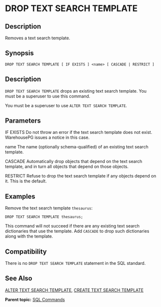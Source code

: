 # DROP TEXT SEARCH TEMPLATE 

## <a id="Description"></a>Description 

Removes a text search template.

## <a id="Synopsis"></a>Synopsis 

``` {#sql_command_synopsis}
DROP TEXT SEARCH TEMPLATE [ IF EXISTS ] <name> [ CASCADE | RESTRICT ]
```

## <a id="section3"></a>Description 

`DROP TEXT SEARCH TEMPLATE` drops an existing text search template. You must be a superuser to use this command.

You must be a superuser to use `ALTER TEXT SEARCH TEMPLATE`.

## <a id="section4"></a>Parameters 

IF EXISTS
Do not throw an error if the text search template does not exist. WarehousePG issues a notice in this case.

name
The name \(optionally schema-qualified\) of an existing text search template.

CASCADE
Automatically drop objects that depend on the text search template, and in turn all objects that depend on those objects.

RESTRICT
Refuse to drop the text search template if any objects depend on it. This is the default.

## <a id="section6"></a>Examples

Remove the text search template `thesaurus`:

```
DROP TEXT SEARCH TEMPLATE thesaurus;
```

This command will not succeed if there are any existing text search dictionaries that use the template. Add `CASCADE` to drop such dictionaries along with the template. 

## <a id="section7"></a>Compatibility 

There is no `DROP TEXT SEARCH TEMPLATE` statement in the SQL standard.

## <a id="section8"></a>See Also 

[ALTER TEXT SEARCH TEMPLATE](ALTER_TEXT_SEARCH_TEMPLATE.html), [CREATE TEXT SEARCH TEMPLATE](CREATE_TEXT_SEARCH_TEMPLATE.html)

**Parent topic:** [SQL Commands](../sql_commands/sql_ref.html)

